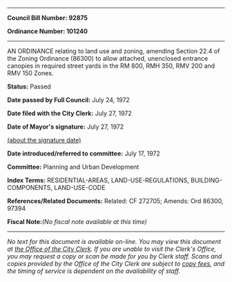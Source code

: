 

********

**Council Bill Number: 92875**
   
**Ordinance Number: 101240**
********

 AN ORDINANCE relating to land use and zoning, amending Section 22.4 of the Zoning Ordinance (86300) to allow attached, unenclosed entrance canopies in required street yards in the RM 800, RMH 350, RMV 200 and RMV 150 Zones.

**Status:** Passed
   
**Date passed by Full Council:** July 24, 1972
   
**Date filed with the City Clerk:** July 27, 1972
   
**Date of Mayor's signature:** July 27, 1972
   
[(about the signature date)](/~public/approvaldate.htm)
   
   
   
**Date introduced/referred to committee:** July 17, 1972
   
**Committee:** Planning and Urban Development
   
   
**Index Terms:** RESIDENTIAL-AREAS, LAND-USE-REGULATIONS, BUILDING-COMPONENTS, LAND-USE-CODE

**References/Related Documents:** Related: CF 272705; Amends: Ord 86300, 97394

**Fiscal Note:**_(No fiscal note available at this time)_
********

_No text for this document is available on-line. You may view this document at [the Office of the City Clerk](http://www.seattle.gov/leg/clerk/contactUs.htm). If you are unable to visit the Clerk's Office, you may request a copy or scan be made for you by Clerk staff. Scans and copies provided by the Office of the City Clerk are subject to [copy fees](http://clerk.seattle.gov/~public/clerkfees.htm), and the timing of service is dependent on the availability of staff._

